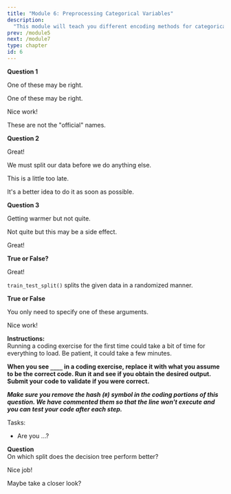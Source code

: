 ```yaml
---
title: "Module 6: Preprocessing Categorical Variables"
description:
  "This module will teach you different encoding methods for categorical variables (ordinal and one-hot encoding) and appropriately set them up. We will also introduce ColumnTransformer and CountVectorizer from the sklearn library and show you how to implement them."
prev: /module5
next: /module7
type: chapter
id: 6
---
```


<exercise id="0" title="Module Learning Outcomes"  type="slides, video">

<slides source="module6/module6_00" shot="0" start="11:4921" end="12:4509">
</slides>

</exercise>



<exercise id="1" title="Categorical Variables: Ordinal Encoding" type="slides,video">

<slides source="module6/module6_01" shot="3" start="00:002" end="94:51">
</slides>

</exercise>

<exercise id="2" title= "">

**Question 1**    


<choice id="1">

<opt text="">

One of these may be right.

</opt>

<opt text= "" >
 
One of these may be right.

</opt>

<opt text="" correct="true">

Nice work!

</opt>

<opt text="">

These are not the "official" names.

</opt>

</choice>


**Question 2**    


<choice id="2" >

<opt text="" correct="true">

Great!

</opt>

<opt text="">

We must split our data before we do anything else.

</opt>

<opt text="">

This is a little too late. 

</opt>

<opt text="">

It's a better idea to do it as soon as possible.

</opt>

</choice>

**Question 3**   


<choice id="3" >

<opt text="" >

</opt>

<opt text="" >

Getting warmer but not quite. 

</opt>

<opt text="">

Not quite but this may be a side effect. 

</opt>


<opt text="" correct="true">

Great!

</opt>


</choice>

</exercise>

<exercise id="3" title="">

**True or False?**      

<choice id="1" >
<opt text="True"  correct="true">

Great!

</opt>

<opt text="False">

`train_test_split()` splits the given data in a randomized manner. 

</opt>

</choice>

**True or False**      


<choice id="2">
<opt text="True" >

You only need to specify one of these arguments. 

</opt>

<opt text="False" correct="true">

Nice work! 

</opt>

</choice >

</exercise>

<exercise id="4" title="">

**Instructions:**    
Running a coding exercise for the first time could take a bit of time for everything to load.  Be patient, it could take a few minutes. 

**When you see `____` in a coding exercise, replace it with what you assume to be the correct code.  Run it and see if you obtain the desired output.  Submit your code to validate if you were correct.**

_**Make sure you remove the hash (`#`) symbol in the coding portions of this question.  We have commented them so that the line won't execute and you can test your code after each step.**_


Tasks:     


<codeblock id="">

- Are you ...?

</codeblock>


**Question**    
On which split does the decision tree perform better?

<choice id="1" >
<opt text="Training Data"   correct="true">

Nice job! 

</opt>

<opt text="Testing Data">

Maybe take a closer look?

</opt>

</choice>

</exercise>


<exercise id="9" title="ColumnTransformer" type="slides,video">

<slides source="module6/module6_01" shot="3" start="00:002" end="94:51">
</slides>

</exercise>


<exercise id="13" title="make_pipeline" type="slides,video">

<slides source="module6/module6_01" shot="3" start="00:002" end="94:51">
</slides>

</exercise>


<exercise id="17" title="CountVectorizer" type="slides,video">

<slides source="module6/module6_01" shot="3" start="00:002" end="94:51">
</slides>

</exercise>




<exercise id="30" title="What Did We Just Learn?" type="slides, video">
<slides source="module6/module6_end" shot="0" start="12:4510" end="13:2010">
</slides>